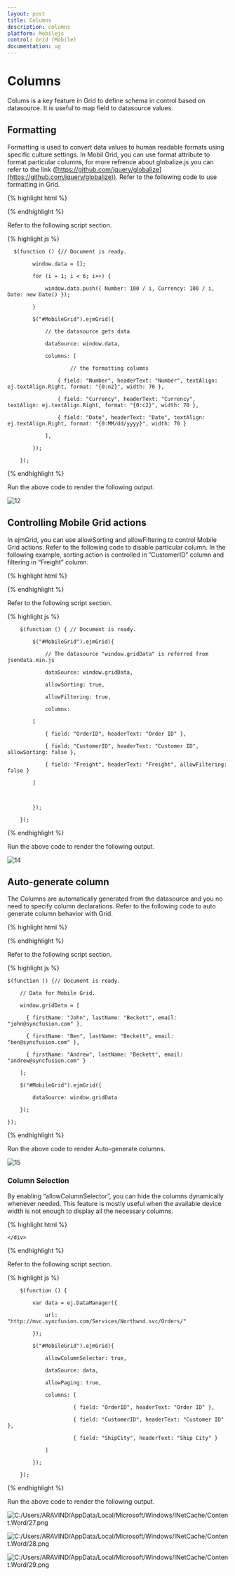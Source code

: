 ```yaml
---
layout: post
title: Columns
description: columns
platform: Mobilejs
control: Grid (Mobile)
documentation: ug
---
```


# Columns

Colums is a key feature in Grid to define schema in control based on datasource. It is useful to map field to datasource values.

## Formatting

Formatting is used to convert data values to human readable formats using specific culture settings. In Mobil Grid, you can use format attribute to format particular columns, for more refrence about globalize.js you can refer to the link ([https://github.com/jquery/globalize](https://github.com/jquery/globalize)). Refer to the following code to use formatting in Grid.

{% highlight html %}


<div id="MobileGrid"></div>



{% endhighlight %}



Refer to the following script section.

{% highlight js %}



      $(function () {// Document is ready.

            window.data = [];

            for (i = 1; i < 6; i++) {

                window.data.push({ Number: 100 / i, Currency: 100 / i, Date: new Date() });

            }

            $("#MobileGrid").ejmGrid({

                // the datasource gets data

                dataSource: window.data,

                columns: [

                        // the formatting columns

                    { field: "Number", headerText: "Number", textAlign: ej.textAlign.Right, format: "{0:n2}", width: 70 },

                    { field: "Currency", headerText: "Currency", textAlign: ej.textAlign.Right, format: "{0:c2}", width: 70 },

                    { field: "Date", headerText: "Date", textAlign: ej.textAlign.Right, format: "{0:MM/dd/yyyy}", width: 70 }

                ],

            });

        });




{% endhighlight %}

Run the above code to render the following output.

![12](Columns_images/Columns_img1.png)



## Controlling Mobile Grid actions

In ejmGrid, you can use allowSorting and allowFiltering to control Mobile Grid actions. Refer to the following code to disable particular column. In the following example, sorting action is controlled in ”CustomerID” column and filtering in “Freight” column.

{% highlight html %}


<div id="MobileGrid"></div>





{% endhighlight %}



Refer to the following script section.

{% highlight js %}

        $(function () { // Document is ready.

            $("#MobileGrid").ejmGrid({

                // The datasource "window.gridData" is referred from jsondata.min.js

                dataSource: window.gridData,

                allowSorting: true,

                allowFiltering: true,

                columns:

            [

                { field: "OrderID", headerText: "Order ID" },

                { field: "CustomerID", headerText: "Customer ID", allowSorting: false },

                { field: "Freight", headerText: "Freight", allowFiltering: false }

            ]



            });

        });



{% endhighlight %}



Run the above code to render the following output.

![14](Columns_images/Columns_img2.png)



## Auto-generate column

The Columns are automatically generated from the datasource and you no need to specify column declarations. Refer to the following code to auto generate column behavior with Grid.

{% highlight html %}


<div id="MobileGrid"></div>





{% endhighlight %}



Refer to the following script section.

{% highlight js %}

    $(function () {// Document is ready.

        // Data for Mobile Grid.

        window.gridData = [

          { firstName: "John", lastName: "Beckett", email: "john@syncfusion.com" },

          { firstName: "Ben", lastName: "Beckett", email: "ben@syncfusion.com" },

          { firstName: "Andrew", lastName: "Beckett", email: "andrew@syncfusion.com" }

        ];

        $("#MobileGrid").ejmGrid({

            dataSource: window.gridData

        });

    });






{% endhighlight %}

Run the above code to render Auto-generate columns.

![15](Columns_images/Columns_img3.png)



### Column Selection

By enabling “allowColumnSelector”, you can hide the columns dynamically whenever needed. This feature is mostly useful when the available device width is not enough to display all the necessary columns. 

{% highlight html %}


<div id="MobileGrid">

    </div>





{% endhighlight %}



Refer to the following script section.

{% highlight js %}

        $(function () {

            var data = ej.DataManager({

                url: "http://mvc.syncfusion.com/Services/Northwnd.svc/Orders/"

            });

            $("#MobileGrid").ejmGrid({

                allowColumnSelector: true,

                dataSource: data,

                allowPaging: true,

                columns: [

                         { field: "OrderID", headerText: "Order ID" },

                         { field: "CustomerID", headerText: "Customer ID" },

                         { field: "ShipCity", headerText: "Ship City" }

                ]

            });

        });




{% endhighlight %}



Run the above code to render the following output.

![C:/Users/ARAVIND/AppData/Local/Microsoft/Windows/INetCache/Content.Word/27.png](Columns_images/Columns_img4.png)



![C:/Users/ARAVIND/AppData/Local/Microsoft/Windows/INetCache/Content.Word/28.png](Columns_images/Columns_img5.png)



![C:/Users/ARAVIND/AppData/Local/Microsoft/Windows/INetCache/Content.Word/29.png](Columns_images/Columns_img6.png)



